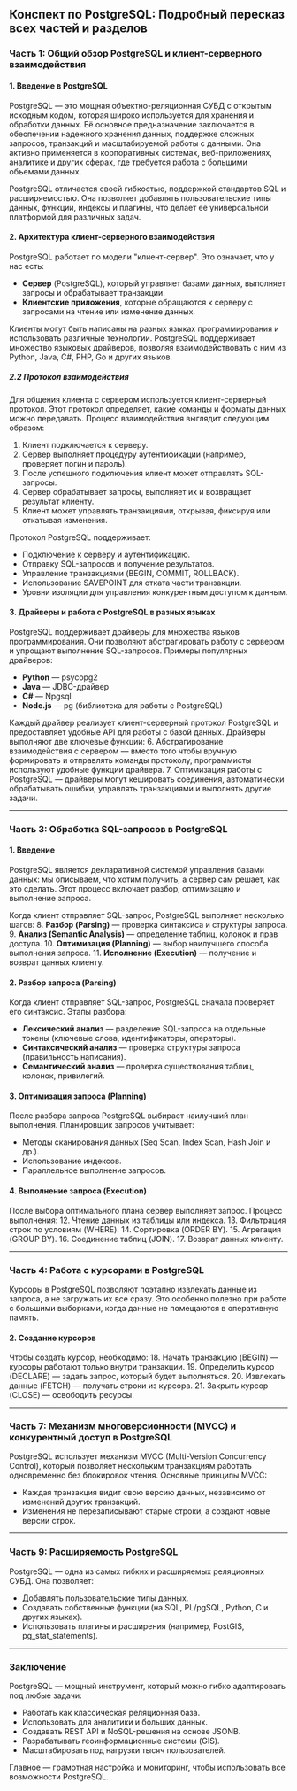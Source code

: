 ## Конспект по PostgreSQL: Подробный пересказ всех частей и разделов

### Часть 1: Общий обзор PostgreSQL и клиент-серверного взаимодействия

#### 1. Введение в PostgreSQL
PostgreSQL — это мощная объектно-реляционная СУБД с открытым исходным кодом, которая широко используется для хранения и обработки данных. Её основное предназначение заключается в обеспечении надежного хранения данных, поддержке сложных запросов, транзакций и масштабируемой работы с данными. Она активно применяется в корпоративных системах, веб-приложениях, аналитике и других сферах, где требуется работа с большими объемами данных.

PostgreSQL отличается своей гибкостью, поддержкой стандартов SQL и расширяемостью. Она позволяет добавлять пользовательские типы данных, функции, индексы и плагины, что делает её универсальной платформой для различных задач.

#### 2. Архитектура клиент-серверного взаимодействия
PostgreSQL работает по модели "клиент-сервер". Это означает, что у нас есть:
- **Сервер** (PostgreSQL), который управляет базами данных, выполняет запросы и обрабатывает транзакции.
- **Клиентские приложения**, которые обращаются к серверу с запросами на чтение или изменение данных.

Клиенты могут быть написаны на разных языках программирования и использовать различные технологии. PostgreSQL поддерживает множество языковых драйверов, позволяя взаимодействовать с ним из Python, Java, C#, PHP, Go и других языков.

##### 2.2 Протокол взаимодействия
Для общения клиента с сервером используется клиент-серверный протокол. Этот протокол определяет, какие команды и форматы данных можно передавать. Процесс взаимодействия выглядит следующим образом:
1. Клиент подключается к серверу.
2. Сервер выполняет процедуру аутентификации (например, проверяет логин и пароль).
3. После успешного подключения клиент может отправлять SQL-запросы.
4. Сервер обрабатывает запросы, выполняет их и возвращает результат клиенту.
5. Клиент может управлять транзакциями, открывая, фиксируя или откатывая изменения.

Протокол PostgreSQL поддерживает:
- Подключение к серверу и аутентификацию.
- Отправку SQL-запросов и получение результатов.
- Управление транзакциями (BEGIN, COMMIT, ROLLBACK).
- Использование SAVEPOINT для отката части транзакции.
- Уровни изоляции для управления конкурентным доступом к данным.

#### 3. Драйверы и работа с PostgreSQL в разных языках
PostgreSQL поддерживает драйверы для множества языков программирования. Они позволяют абстрагировать работу с сервером и упрощают выполнение SQL-запросов. Примеры популярных драйверов:
- **Python** — psycopg2
- **Java** — JDBC-драйвер
- **C#** — Npgsql
- **Node.js** — pg (библиотека для работы с PostgreSQL)

Каждый драйвер реализует клиент-серверный протокол PostgreSQL и предоставляет удобные API для работы с базой данных. Драйверы выполняют две ключевые функции:
6. Абстрагирование взаимодействия с сервером — вместо того чтобы вручную формировать и отправлять команды протоколу, программисты используют удобные функции драйвера.
7. Оптимизация работы с PostgreSQL — драйверы могут кешировать соединения, автоматически обрабатывать ошибки, управлять транзакциями и выполнять другие задачи.

---

### Часть 3: Обработка SQL-запросов в PostgreSQL

#### 1. Введение
PostgreSQL является декларативной системой управления базами данных: мы описываем, что хотим получить, а сервер сам решает, как это сделать. Этот процесс включает разбор, оптимизацию и выполнение запроса.

Когда клиент отправляет SQL-запрос, PostgreSQL выполняет несколько шагов:
8. **Разбор (Parsing)** — проверка синтаксиса и структуры запроса.
9. **Анализ (Semantic Analysis)** — определение таблиц, колонок и прав доступа.
10. **Оптимизация (Planning)** — выбор наилучшего способа выполнения запроса.
11. **Исполнение (Execution)** — получение и возврат данных клиенту.

#### 2. Разбор запроса (Parsing)
Когда клиент отправляет SQL-запрос, PostgreSQL сначала проверяет его синтаксис. Этапы разбора:
- **Лексический анализ** — разделение SQL-запроса на отдельные токены (ключевые слова, идентификаторы, операторы).
- **Синтаксический анализ** — проверка структуры запроса (правильность написания).
- **Семантический анализ** — проверка существования таблиц, колонок, привилегий.

#### 3. Оптимизация запроса (Planning)
После разбора запроса PostgreSQL выбирает наилучший план выполнения. Планировщик запросов учитывает:
- Методы сканирования данных (Seq Scan, Index Scan, Hash Join и др.).
- Использование индексов.
- Параллельное выполнение запросов.

#### 4. Выполнение запроса (Execution)
После выбора оптимального плана сервер выполняет запрос. Процесс выполнения:
12. Чтение данных из таблицы или индекса.
13. Фильтрация строк по условиям (WHERE).
14. Сортировка (ORDER BY).
15. Агрегация (GROUP BY).
16. Соединение таблиц (JOIN).
17. Возврат данных клиенту.

---

### Часть 4: Работа с курсорами в PostgreSQL

Курсоры в PostgreSQL позволяют поэтапно извлекать данные из запроса, а не загружать их все сразу. Это особенно полезно при работе с большими выборками, когда данные не помещаются в оперативную память.

#### 2. Создание курсоров
Чтобы создать курсор, необходимо:
18. Начать транзакцию (BEGIN) — курсоры работают только внутри транзакции.
19. Определить курсор (DECLARE) — задать запрос, который будет выполняться.
20. Извлекать данные (FETCH) — получать строки из курсора.
21. Закрыть курсор (CLOSE) — освободить ресурсы.

---

### Часть 7: Механизм многоверсионности (MVCC) и конкурентный доступ в PostgreSQL

PostgreSQL использует механизм MVCC (Multi-Version Concurrency Control), который позволяет нескольким транзакциям работать одновременно без блокировок чтения. Основные принципы MVCC:
- Каждая транзакция видит свою версию данных, независимо от изменений других транзакций.
- Изменения не перезаписывают старые строки, а создают новые версии строк.

---

### Часть 9: Расширяемость PostgreSQL

PostgreSQL — одна из самых гибких и расширяемых реляционных СУБД. Она позволяет:
- Добавлять пользовательские типы данных.
- Создавать собственные функции (на SQL, PL/pgSQL, Python, C и других языках).
- Использовать плагины и расширения (например, PostGIS, pg_stat_statements).

---

### Заключение
PostgreSQL — мощный инструмент, который можно гибко адаптировать под любые задачи:
- Работать как классическая реляционная база.
- Использовать для аналитики и больших данных.
- Создавать REST API и NoSQL-решения на основе JSONB.
- Разрабатывать геоинформационные системы (GIS).
- Масштабировать под нагрузки тысяч пользователей.

Главное — грамотная настройка и мониторинг, чтобы использовать все возможности PostgreSQL.